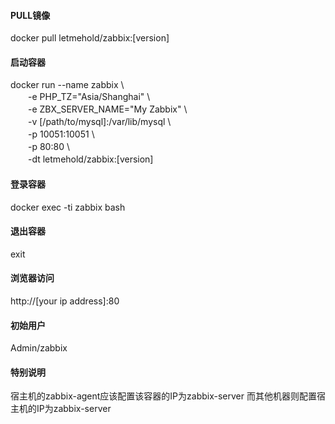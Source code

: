 #### PULL镜像
docker pull letmehold/zabbix:[version]
#### 启动容器
docker run --name zabbix \\  
　　-e PHP_TZ="Asia/Shanghai" \\  
　　-e ZBX_SERVER_NAME="My Zabbix" \\  
　　-v [/path/to/mysql]:/var/lib/mysql \\  
　　-p 10051:10051 \\  
　　-p 80:80 \\  
　　-dt letmehold/zabbix:[version]
#### 登录容器
docker exec -ti zabbix bash
#### 退出容器
exit
#### 浏览器访问
http://[your ip address]:80
#### 初始用户
Admin/zabbix
#### 特别说明
宿主机的zabbix-agent应该配置该容器的IP为zabbix-server
而其他机器则配置宿主机的IP为zabbix-server
